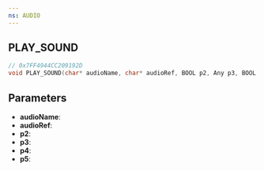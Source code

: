 ```yaml
---
ns: AUDIO
---
```

## PLAY_SOUND

```c
// 0x7FF4944CC209192D
void PLAY_SOUND(char* audioName, char* audioRef, BOOL p2, Any p3, BOOL p4, Any p5);
```

## Parameters
* **audioName**:
* **audioRef**:
* **p2**:
* **p3**:
* **p4**:
* **p5**:
